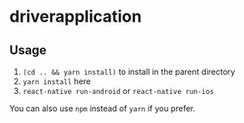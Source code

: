 # driverapplication

## Usage

1. `(cd .. && yarn install)` to install in the parent directory
2. `yarn install` here
3. `react-native run-android` or `react-native run-ios`

You can also use `npm` instead of `yarn` if you prefer.

